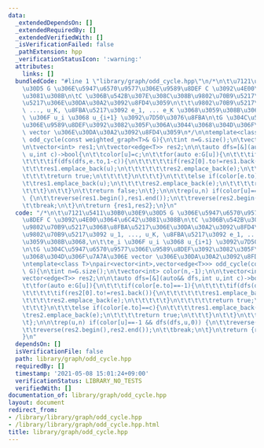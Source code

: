 ```yaml
---
data:
  _extendedDependsOn: []
  _extendedRequiredBy: []
  _extendedVerifiedWith: []
  _isVerificationFailed: false
  _pathExtension: hpp
  _verificationStatusIcon: ':warning:'
  attributes:
    links: []
  bundledCode: "#line 1 \"library/graph/odd_cycle.hpp\"\n/*\n\t\u7121\u5411\u30B0\u30E9\
    \u30D5 G \u306E\u5947\u6570\u9577\u306E\u9589\u8DEF C \u3092\u4E00\u3064\u6C42\
    \u3081\u308B\n\tC \u306B\u542B\u307E\u308C\u308B\u9802\u70B9\u5217\u3068\u8FBA\
    \u5217\u306E\u30DA\u30A2\u3092\u8FD4\u3059\n\t\t\u9802\u70B9\u5217\u3092 u_1,\
    \ ..., u_K, \u8FBA\u5217\u3092 e_1, ... e_K \u3068\u3059\u308B\u3068,\n\t\te_i\
    \ \u306F u_i \u3068 u_{i+1} \u3092\u7D50\u3076\u8FBA\n\tG \u304C\u5947\u6570\u9577\
    \u306E\u9589\u8DEF\u3092\u3082\u305F\u306A\u3044\u3068\u304D\u306F\u7A7A\u306E\
    \ vector \u306E\u30DA\u30A2\u3092\u8FD4\u3059\n*/\n\ntemplate<class T>\npair<vector<int>,vector<edge<T>>>\
    \ odd_cycle(const weighted_graph<T>& G){\n\tint n=G.size();\n\tvector<int> color(n,-1);\n\
    \n\tvector<int> res1;\n\tvector<edge<T>> res2;\n\n\tauto dfs=[&](auto&& dfs,int\
    \ u,int c)->bool{\n\t\tcolor[u]=c;\n\t\tfor(auto e:G[u]){\n\t\t\tif(color[e.to]==-1){\n\
    \t\t\t\tif(dfs(dfs,e.to,1-c)){\n\t\t\t\t\tif(res2[0].to!=res1.back()){\n\t\t\t\
    \t\t\tres1.emplace_back(u);\n\t\t\t\t\t\tres2.emplace_back(e);\n\t\t\t\t\t}\n\t\
    \t\t\t\treturn true;\n\t\t\t\t}\n\t\t\t}\n\t\t\telse if(color[e.to]==c){\n\t\t\
    \t\tres1.emplace_back(u);\n\t\t\t\tres2.emplace_back(e);\n\t\t\t\treturn true;\n\
    \t\t\t}\n\t\t}\n\t\treturn false;\n\t};\n\n\trep(u,n) if(color[u]==-1 && dfs(dfs,u,0))\
    \ {\n\t\treverse(res1.begin(),res1.end());\n\t\treverse(res2.begin(),res2.end());\n\
    \t\tbreak;\n\t}\n\treturn {res1,res2};\n}\n"
  code: "/*\n\t\u7121\u5411\u30B0\u30E9\u30D5 G \u306E\u5947\u6570\u9577\u306E\u9589\
    \u8DEF C \u3092\u4E00\u3064\u6C42\u3081\u308B\n\tC \u306B\u542B\u307E\u308C\u308B\
    \u9802\u70B9\u5217\u3068\u8FBA\u5217\u306E\u30DA\u30A2\u3092\u8FD4\u3059\n\t\t\
    \u9802\u70B9\u5217\u3092 u_1, ..., u_K, \u8FBA\u5217\u3092 e_1, ... e_K \u3068\
    \u3059\u308B\u3068,\n\t\te_i \u306F u_i \u3068 u_{i+1} \u3092\u7D50\u3076\u8FBA\
    \n\tG \u304C\u5947\u6570\u9577\u306E\u9589\u8DEF\u3092\u3082\u305F\u306A\u3044\
    \u3068\u304D\u306F\u7A7A\u306E vector \u306E\u30DA\u30A2\u3092\u8FD4\u3059\n*/\n\
    \ntemplate<class T>\npair<vector<int>,vector<edge<T>>> odd_cycle(const weighted_graph<T>&\
    \ G){\n\tint n=G.size();\n\tvector<int> color(n,-1);\n\n\tvector<int> res1;\n\t\
    vector<edge<T>> res2;\n\n\tauto dfs=[&](auto&& dfs,int u,int c)->bool{\n\t\tcolor[u]=c;\n\
    \t\tfor(auto e:G[u]){\n\t\t\tif(color[e.to]==-1){\n\t\t\t\tif(dfs(dfs,e.to,1-c)){\n\
    \t\t\t\t\tif(res2[0].to!=res1.back()){\n\t\t\t\t\t\tres1.emplace_back(u);\n\t\t\
    \t\t\t\tres2.emplace_back(e);\n\t\t\t\t\t}\n\t\t\t\t\treturn true;\n\t\t\t\t}\n\
    \t\t\t}\n\t\t\telse if(color[e.to]==c){\n\t\t\t\tres1.emplace_back(u);\n\t\t\t\
    \tres2.emplace_back(e);\n\t\t\t\treturn true;\n\t\t\t}\n\t\t}\n\t\treturn false;\n\
    \t};\n\n\trep(u,n) if(color[u]==-1 && dfs(dfs,u,0)) {\n\t\treverse(res1.begin(),res1.end());\n\
    \t\treverse(res2.begin(),res2.end());\n\t\tbreak;\n\t}\n\treturn {res1,res2};\n\
    }\n"
  dependsOn: []
  isVerificationFile: false
  path: library/graph/odd_cycle.hpp
  requiredBy: []
  timestamp: '2021-05-08 15:01:24+09:00'
  verificationStatus: LIBRARY_NO_TESTS
  verifiedWith: []
documentation_of: library/graph/odd_cycle.hpp
layout: document
redirect_from:
- /library/library/graph/odd_cycle.hpp
- /library/library/graph/odd_cycle.hpp.html
title: library/graph/odd_cycle.hpp
---
```

